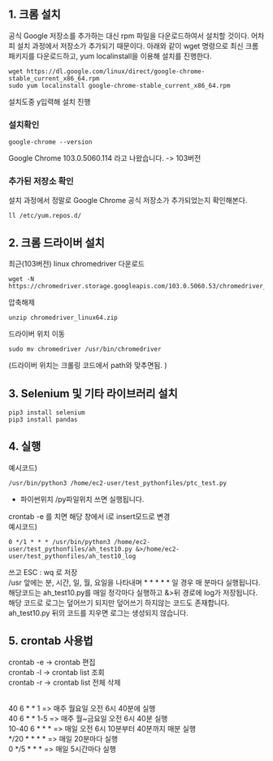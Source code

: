 ## 1. 크롬 설치
공식 Google 저장소를 추가하는 대신 rpm 파일을 다운로드하여서 설치할 것이다. 어차피 설치 과정에서 저장소가 추가되기 때문이다. 아래와 같이 wget 명령으로 최신 크롬 패키지를 다운로드하고, yum localinstall을 이용해 설치를 진행한다.
```
wget https://dl.google.com/linux/direct/google-chrome-stable_current_x86_64.rpm
sudo yum localinstall google-chrome-stable_current_x86_64.rpm
```
설치도중 y입력해 설치 진행
<br>

### 설치확인
```
google-chrome --version
```
Google Chrome 103.0.5060.114 라고 나왔습니다. -> 103버전
<br>

### 추가된 저장소 확인
설치 과정에서 정말로 Google Chrome 공식 저장소가 추가되었는지 확인해본다.<br>
```
ll /etc/yum.repos.d/
```

## 2. 크롬 드라이버 설치

최근(103버전) linux chromedriver 다운로드
```
wget -N https://chromedriver.storage.googleapis.com/103.0.5060.53/chromedriver_linux64.zip
```
압축해제
```
unzip chromedriver_linux64.zip
```
드라이버 위치 이동
```
sudo mv chromedriver /usr/bin/chromedriver
```
(드라이버 위치는 크롤링 코드에서 path와 맞추면됨. )

## 3. Selenium 및 기타 라이브러리 설치
```
pip3 install selenium
pip3 install pandas
```


## 4. 실행
예시코드)
```
/usr/bin/python3 /home/ec2-user/test_pythonfiles/ptc_test.py
```
- 파이썬위치 /py파일위치 쓰면 실행됩니다.

crontab -e 를 치면 해당 창에서 i로 insert모드로 변경<br>
예시코드)
```
0 */1 * * * /usr/bin/python3 /home/ec2-user/test_pythonfiles/ah_test10.py &>/home/ec2-user/test_pythonfiles/ah_test10_log
```
쓰고 ESC : wq 로 저장<br>
/usr 앞에는 분, 시간, 일, 월, 요일을 나타내며 * * * * * 일 경우 매 분마다 실행됩니다.<br>
해당코드는 ah_test10.py를 매일 정각마다 실행하고 &>뒤 경로에 log가 저장됩니다.<br>
해당 코드로 로그는 덮어쓰기 되지만 덮어쓰기 하지않는 코드도 존재합니다.<br>
ah_test10.py 뒤의 코드를 지우면 로그는 생성되지 않습니다.<br>



## 5. crontab 사용법

crontab -e -> crontab 편집 <br>
crontab -l -> crontab list 조회 <br>
crontab -r -> crontab list 전체 삭제 <br>
<br>

40 6 * * 1 	=> 매주 월요일 오전 6시 40분에 실행 <br>
40 6 * * 1-5 	=> 매주 월~금요일 오전 6시 40분 실행 <br>
10-40 6 * * * 	=> 매일 오전 6시 10분부터 40분까지 매분 실행 <br>
*/20 * * * *	=> 매일 20분마다 실행 <br>
0 */5 * * * 	=> 매일 5시간마다 실행 <br>

